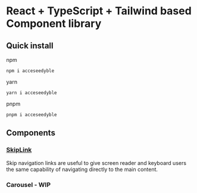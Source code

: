 # React + TypeScript + Tailwind based Component library

## Quick install

npm
```
npm i acceseedyble
```

yarn
```
yarn i acceseedyble
```

pnpm
```
pnpm i acceseedyble
```

## Components

### [SkipLink](https://github.com/seedy/Acceseedyble/blob/main/lib/components/SkipLink/index.tsx)

Skip navigation links are useful to give screen reader and keyboard users the same capability of navigating directly to the main content.

### Carousel - WIP
